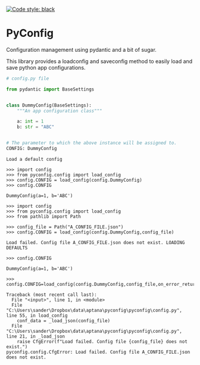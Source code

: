 [![Code style: black](https://img.shields.io/badge/code%20style-black-000000.svg)](https://github.com/psf/black)

# PyConfig

Configuration management using pydantic and a bit of sugar.

This library provides a loadconfig and saveconfig method to easily load and save python app configurations.


```python
# config.py file

from pydantic import BaseSettings


class DummyConfig(BaseSettings):
    """An app configuration class"""

    a: int = 1
    b: str = "ABC"


# The parameter to which the above instance will be assigned to.
CONFIG: DummyConfig

```

```
Load a default config

>>> import config
>>> from pyconfig.config import load_config
>>> config.CONFIG = load_config(config.DummyConfig)
>>> config.CONFIG

DummyConfig(a=1, b='ABC')
```

```
>>> import config
>>> from pyconfig.config import load_config
>>> from pathlib import Path

>>> config_file = Path("A_CONFIG_FILE.json")
>>> config.CONFIG = load_config(config.DummyConfig,config_file)

Load failed. Config file A_CONFIG_FILE.json does not exist. LOADING DEFAULTS 

>>> config.CONFIG

DummyConfig(a=1, b='ABC')

```

```
>>> config.CONFIG=load_config(config.DummyConfig,config_file,on_error_return_default=False)

Traceback (most recent call last):
  File "<input>", line 1, in <module>
  File "C:\Users\sander\Dropbox\data\aptana\pyconfig\pyconfig\config.py", line 55, in load_config
    conf_data = _load_json(config_file)
  File "C:\Users\sander\Dropbox\data\aptana\pyconfig\pyconfig\config.py", line 21, in _load_json
    raise CfgError(f"Load failed. Config file {config_file} does not exist.")
pyconfig.config.CfgError: Load failed. Config file A_CONFIG_FILE.json does not exist.

```